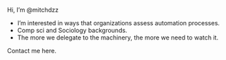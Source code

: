 Hi, I’m @mitchdzz
- I’m interested in ways that organizations assess automation processes.
- Comp sci and Sociology backgrounds.
- The more we delegate to the machinery, the more we need to watch it.

Contact me here.


<!---
mitchdzz/mitchdzz is a ✨ special ✨ repository because its `README.md` (this file) appears on your GitHub profile.
You can click the Preview link to take a look at your changes.
--->
